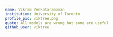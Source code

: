 ```yaml
---
name: Vikram Venkataramanan
institution: University of Toronto
profile_pic: viktree.png
quote: All models are wrong but some are useful
github_user: viktree
---
```

